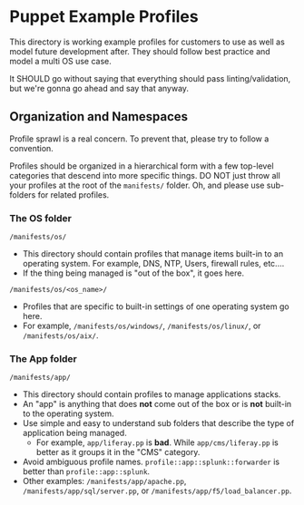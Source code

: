 # Puppet Example Profiles

This directory is working example profiles for customers to use as well as model
future development after.  They should follow best practice and model a multi OS 
use case.

It SHOULD go without saying that everything should pass linting/validation, but
we're gonna go ahead and say that anyway.

## Organization and Namespaces

Profile sprawl is a real concern. To prevent that, please try to follow a convention.

Profiles should be organized in a hierarchical form with a few top-level categories that descend into more specific things. DO NOT just throw all your profiles at the root of the `manifests/` folder. Oh, and please use sub-folders for related profiles.

### The OS folder

`/manifests/os/`

  * This directory should contain profiles that manage items built-in to an operating system. For example, DNS, NTP, Users, firewall rules, etc....
  * If the thing being managed is "out of the box", it goes here.

`/manifests/os/<os_name>/`

  * Profiles that are specific to built-in settings of one operating system go here.
  * For example, `/manifests/os/windows/`, `/manifests/os/linux/`, or `/manifests/os/aix/`.

### The App folder

`/manifests/app/`

  * This directory should contain profiles to manage applications stacks.
  * An "app" is anything that does **not** come out of the box or is **not** built-in to the operating system.
  * Use simple and easy to understand sub folders that describe the type of application being managed.
    * For example, `app/liferay.pp` is **bad**. While `app/cms/liferay.pp` is better as it groups it in the "CMS" category.
  * Avoid ambiguous profile names. `profile::app::splunk::forwarder` is better than `profile::app::splunk`.
  * Other examples: `/manifests/app/apache.pp`, `/manifests/app/sql/server.pp`, or `/manifests/app/f5/load_balancer.pp`.

